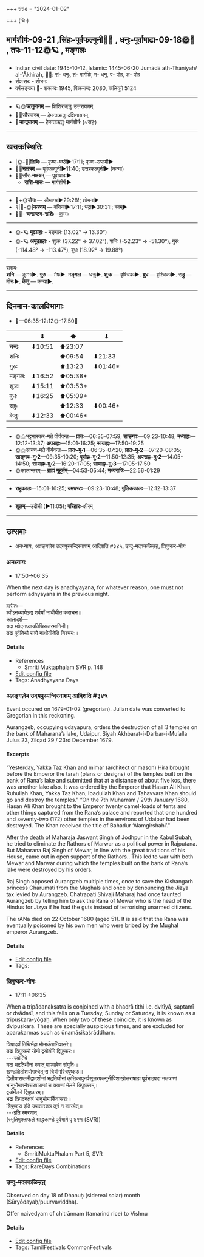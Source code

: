 +++
title = "2024-01-02"

+++
(चि॰)
## मार्गशीर्षः-09-21  ,सिंहः-पूर्वफल्गुनी🌛🌌  ,  धनुः-पूर्वाषाढा-09-18🌞🌌  ,  तपः-11-12🌞🪐  , मङ्गलः
- Indian civil date: 1945-10-12, Islamic: 1445-06-20 Jumādā ath-Thāniyah/ al-ʾĀkhirah, 🌌🌞: सं- धनुः, तं- मार्गऴि, म- धनु, प- पोह, अ- पोह
- संवत्सरः - शोभनः
- वर्षसङ्ख्या 🌛- शकाब्दः 1945, विक्रमाब्दः 2080, कलियुगे 5124
___________________
- 🪐🌞**ऋतुमानम्** — शिशिरऋतुः उत्तरायणम्
- 🌌🌞**सौरमानम्** — हेमन्तऋतुः दक्षिणायनम्
- 🌛**चान्द्रमानम्** — हेमन्तऋतुः मार्गशीर्षः (≈सहः)
___________________


## खचक्रस्थितिः
- |🌞-🌛|**तिथिः** — कृष्ण-षष्ठी►17:11; कृष्ण-सप्तमी►  
- 🌌🌛**नक्षत्रम्** — पूर्वफल्गुनी►11:40; उत्तरफल्गुनी► (कन्या)  
- 🌌🌞**सौर-नक्षत्रम्** — पूर्वाषाढा►  
  - **राशि-मासः** — मार्गशीर्षः► 
___________________
- 🌛+🌞**योगः** — सौभाग्यः►29:28!; शोभनः►  
- २|🌛-🌞|**करणम्** — वणिजा►17:11; भद्रा►30:31!; बवम्►  
- 🌌🌛- **चन्द्राष्टम-राशिः**—कुम्भः  
___________________
- 🌞-🪐 **मूढग्रहाः** - मङ्गलः (13.02° → 13.30°)
- 🌞-🪐 **अमूढग्रहाः** - शुक्रः (37.22° → 37.02°), शनिः (-52.23° → -51.30°), गुरुः (-114.48° → -113.47°), बुधः (18.92° → 19.88°)
___________________
राशयः  
**शनि** — कुम्भः►. **गुरु** — मेषः►. **मङ्गल** — धनुः►. **शुक्र** — वृश्चिकः►. **बुध** — वृश्चिकः►. **राहु** — मीनः►. **केतु** — कन्या►. 
___________________


## दिनमान-कालविभागाः
- 🌅—06:35-12:12🌞-17:50🌇  

|      |⬇     |⬆     |⬇     |
|------|-----|-----|------|
|चन्द्रः|⬇10:51 |⬆23:07 |     |
|शनिः   |     |⬆09:54 |⬇21:33 |
|गुरुः  |     |⬆13:23 |⬇01:46*|
|मङ्गलः |⬇16:52 |⬆05:38*|     |
|शुक्रः |⬇15:11 |⬆03:53*|     |
|बुधः   |⬇16:25 |⬆05:09*|     |
|राहुः  |     |⬆12:33 |⬇00:46*|
|केतुः  |⬇12:33 |⬆00:46*|     |
___________________
- 🌞⚝भट्टभास्कर-मते वीर्यवन्तः— **प्रातः**—06:35-07:59; **साङ्गवः**—09:23-10:48; **मध्याह्नः**—12:12-13:37; **अपराह्णः**—15:01-16:25; **सायाह्नः**—17:50-19:25  
- 🌞⚝सायण-मते वीर्यवन्तः— **प्रातः-मु॰1**—06:35-07:20; **प्रातः-मु॰2**—07:20-08:05; **साङ्गवः-मु॰2**—09:35-10:20; **पूर्वाह्णः-मु॰2**—11:50-12:35; **अपराह्णः-मु॰2**—14:05-14:50; **सायाह्नः-मु॰2**—16:20-17:05; **सायाह्नः-मु॰3**—17:05-17:50  
- 🌞कालान्तरम्— **ब्राह्मं मुहूर्तम्**—04:53-05:44; **मध्यरात्रिः**—22:56-01:29  
___________________
- **राहुकालः**—15:01-16:25; **यमघण्टः**—09:23-10:48; **गुलिककालः**—12:12-13:37  
___________________
- **शूलम्**—उदीची (►11:05); **परिहारः**–क्षीरम्  
___________________

## उत्सवाः
- अनध्यायः, अव्रङ्गज़ेब उदयपुरमन्दिरनाशम् आदिशति #३४५, उन्दु-मदक्कळिऱ्ऱऩ्, त्रिपुष्कर-योगः
### अनध्यायः
- 17:50→06:35



When the next day is anadhyayana, for whatever reason, one must not perform adhyayana in the previous night.

हारीतः—  
श्वोऽनध्यायेऽद्य शर्वर्यां नाधीयीत कदाचन॥  
कालादर्शे—  
यदा भवेदनध्यायतिथिरुत्तरभागिनी।  
तदा पूर्वतिथौ रात्रौ नाधीयीतेति निश्चयः॥



#### Details
- References
  - Smriti Muktaphalam SVR p.  148
- [Edit config file](https://github.com/jyotisham/adyatithi/blob/master/time_focus/adhyayana/description_only/anadhyAyaH~pUrvarAtrau.toml)
- Tags: Anadhyayana Days


### अव्रङ्गज़ेब उदयपुरमन्दिरनाशम् आदिशति #३४५

Event occured on 1679-01-02 (gregorian). Julian date was converted to Gregorian in this reckoning. 

Aurangzeb, occupying udayapura, orders the destruction of all 3 temples on the bank of Maharana’s lake, Udaipur. Siyah Akhbarat-i-Darbar-i-Mu’alla Julus 23, Zilqad 29 / 23rd December 1679.
 
#### Excerpts
“Yesterday, Yakka Taz Khan and mimar (architect or mason) Hira brought before the Emperor the tarah (plans or designs) of the temples built on the bank of Rana’s lake and submitted that at a distance of about five kos, there was another lake also. It was ordered by the Emperor that Hasan Ali Khan, Ruhullah Khan, Yakka Taz Khan, Ibadullah Khan and Tahavvara Khan should go and destroy the temples.” “On the 7th Muharram / 29th January 1680, Hasan Ali Khan brought to the Emperor twenty camel-loads of tents and other things captured from the Rana’s palace and reported that one hundred and seventy-two (172) other temples in the environs of Udaipur had been destroyed. The Khan received the title of Bahadur ‘Alamgirshahi’."

          
After the death of Maharaja Jaswant Singh of Jodhpur in the Kabul Subah, he tried to eliminate the Rathors of Marwar as a political power in Rajputana. But Maharana Raj Singh of Mewar, in line with the great traditions of his House, came out in open support of the Rathors.. This led to war with both Mewar and Marwar during which the temples built on the bank of Rana’s lake were destroyed by his orders. 

Raj Singh opposed Aurangzeb multiple times, once to save the Kishangarh princess Charumati from the Mughals and once by denouncing the Jizya tax levied by Aurangzeb. Chatrapati Shivaji Maharaj had once taunted Aurangzeb by telling him to ask the Rana of Mewar who is the head of the Hindus for Jizya if he had the guts instead of terrorising unarmed citizens.

The rANa died on 22 October 1680 (aged 51). It is said that the Rana was eventually poisoned by his own men who were bribed by the Mughal emperor Aurangzeb.

#### Details
- [Edit config file](https://github.com/jyotisham/adyatithi/blob/master/mahApuruSha/xatra-later/julian/day/12/23/avrangzeba_udayapura-mandira-nAsham_Adishati.toml)
- Tags: 


### त्रिपुष्कर-योगः
- 17:11→06:35



When a tripādanakṣatra is conjoined with a bhadrā tithi i.e. dvitīyā, saptamī or dvādaśī, and this falls on a Tuesday, Sunday or Saturday, it is known as a tripuṣkara-yōgaḥ. When only two of these coincide, it is known as dvipuṣkara. These are specially auspicious times, and are excluded for aparakarmas such as ūnamāsikaśrāddham.

त्रिपादर्क्षं तिथिर्भद्रा भौमार्कशनिवासरे।  
तदा त्रिपुष्करो योगो द्वयोर्योगे द्विपुष्करः॥  
---ज्योतिषे  
यदा भद्रतिथीनां स्यात् पापवारेण संयुतिः।  
खण्डक्षितीशयोगश्चेत् स त्रियोगस्त्रिपुष्करः॥  
द्वितीयासप्तमीद्वादशीनां भद्रतिथीनां कृत्तिकापुनर्वसूत्तरफल्गुनीविशाखोत्तराषाढा पूर्वभाद्रपदा नक्षत्राणां भानुभौमशनैश्चरवाराणां च त्रयाणां मेलने त्रिपुष्करम्।  
द्वयोर्मेलने द्विपुष्करम्।   
भद्रा त्रिपदनक्षत्रं भानुभौमार्किवासराः।  
त्रिपुष्करा इति ख्यातास्तत्र तूनं न कारयेत्॥  
---इति स्मरणात्  
(स्मृतिमुक्ताफले श्राद्धकाण्डे पूर्वभागे पृ ४९१ (SVR))



#### Details
- References
  - SmritiMuktaPhalam Part 5, SVR
- [Edit config file](https://github.com/jyotisham/adyatithi/blob/master/time_focus/misc_combinations/description_only/tripuSkara-yOgaH~2.toml)
- Tags: RareDays Combinations


### उन्दु-मदक्कळिऱ्ऱऩ्

Observed on day 18 of Dhanuḥ (sidereal solar) month (Sūryōdayaḥ/puurvaviddha). 

Offer naivedyam of chitrānnam (tamarind rice) to Vishnu

#### Details
- [Edit config file](https://github.com/jyotisham/adyatithi/blob/master/tamil/sidereal_solar_month/day/09/18/undu~madakkaLir2r2an2.toml)
- Tags: TamilFestivals CommonFestivals


